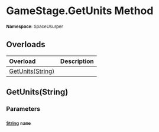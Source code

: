 # GameStage.GetUnits Method

<small>**Namespace**: SpaceUsurper</small>

## Overloads

<div markdown="1" class="member-table">

| Overload | Description |
| :------- | ----------- |
| [GetUnits(String)](#String_) |  | 

</div>

## GetUnits(String)
### Parameters
#### <small>[String](https://docs.microsoft.com/en-us/dotnet/api/system.string?view=netframework-4.5)</small> `name`


